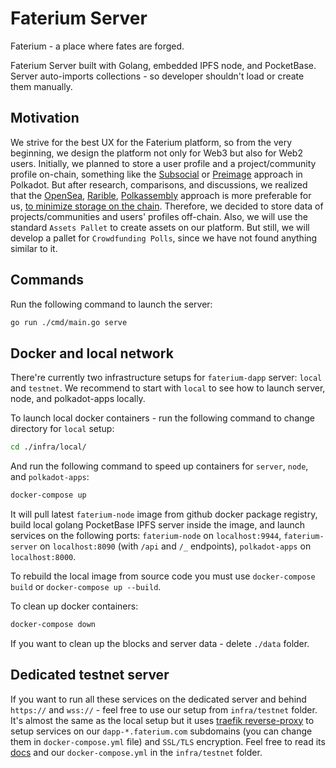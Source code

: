 # Faterium Server

Faterium - a place where fates are forged.

Faterium Server built with Golang, embedded IPFS node, and PocketBase. Server auto-imports collections - so developer shouldn't load or create them manually.

## Motivation

We strive for the best UX for the Faterium platform, so from the very beginning, we design the platform not only for Web3 but also for Web2 users. Initially, we planned to store a user profile and a project/community profile on-chain, something like the [Subsocial](https://github.com/dappforce/subsocial-parachain) or [Preimage](https://github.com/paritytech/substrate/tree/master/frame/preimage) approach in Polkadot. But after research, comparisons, and discussions, we realized that the [OpenSea](https://opensea.io/), [Rarible](https://rarible.com/), [Polkassembly](https://polkassembly.io/) approach is more preferable for us, [to minimize storage on the chain](https://wiki.polkadot.network/docs/learn-treasury#announcing-the-proposal).
Therefore, we decided to store data of projects/communities and users' profiles off-chain. Also, we will use the standard `Assets Pallet` to create assets on our platform. But still, we will develop a pallet for `Crowdfunding Polls`, since we have not found anything similar to it.

## Commands

Run the following command to launch the server:

```sh
go run ./cmd/main.go serve
```

## Docker and local network

There're currently two infrastructure setups for `faterium-dapp` server: `local` and `testnet`. We recommend to start with `local` to see how to launch server, node, and polkadot-apps locally.

To launch local docker containers - run the following command to change directory for `local` setup:

```sh
cd ./infra/local/
```

And run the following command to speed up containers for `server`, `node`, and `polkadot-apps`:

```sh
docker-compose up
```

It will pull latest `faterium-node` image from github docker package registry, build local golang PocketBase IPFS server inside the image, and launch services on the following ports: `faterium-node` on `localhost:9944`, `faterium-server` on `localhost:8090` (with `/api` and `/_` endpoints), `polkadot-apps` on `localhost:8000`.

To rebuild the local image from source code you must use `docker-compose build` or `docker-compose up --build`.

To clean up docker containers:

```sh
docker-compose down
```

If you want to clean up the blocks and server data - delete `./data` folder.

## Dedicated testnet server

If you want to run all these services on the dedicated server and behind `https://` and `wss://` - feel free to use our setup from `infra/testnet` folder. It's almost the same as the local setup but it uses [traefik reverse-proxy](https://traefik.io/) to setup services on our `dapp-*.faterium.com` subdomains (you can change them in `docker-compose.yml` file) and `SSL/TLS` encryption. Feel free to read its [docs](https://doc.traefik.io/traefik/) and our `docker-compose.yml` in the `infra/testnet` folder.
